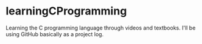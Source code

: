# learningCProgramming
Learning the C programming language through videos and textbooks. I'll be using GitHub basically as a project log.

